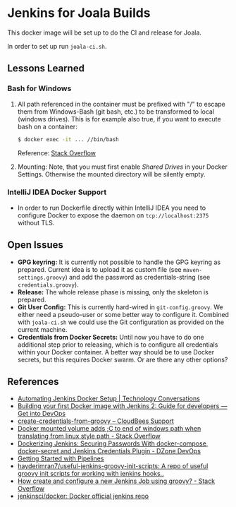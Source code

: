 # Jenkins for Joala Builds

This docker image will be set up to do the CI and release for Joala.

In order to set up run `joala-ci.sh`.

## Lessons Learned

### Bash for Windows

1. All path referenced in the container must be prefixed with "/" to escape them
   from Windows-Bash (git bash, etc.) to be transformed to local
   (windows drives). This is for example also true, if you want to execute bash
   on a container:
   
    ```bash
    $ docker exec -it ... //bin/bash
    ```
    Reference: [Stack Overflow][so50608301]
    
2. Mounting: Note, that you must first enable _Shared Drives_ in your Docker
   Settings. Otherwise the mounted directory will be silently empty.
   
### IntelliJ IDEA Docker Support

* In order to run Dockerfile directly within IntelliJ IDEA you need to
  configure Docker to expose the daemon on `tcp://localhost:2375` without
  TLS.

## Open Issues

* **GPG keyring:** It is currently not possible to handle the GPG keyring as prepared.
  Current idea is to upload it as custom file (see `maven-settings.groovy`) and
  add the password as credentials-string (see `credentials.groovy`).
* **Release:** The whole release phase is missing, only the skeleton is prepared.
* **Git User Config:** This is currently hard-wired in `git-config.groovy`. We
  either need a pseudo-user or some better way to configure it. Combined with
  `joala-ci.sh` we could use the Git configuration as provided on the current
  machine.
* **Credentials from Docker Secrets:** Until now you have to do one additional
  step prior to releasing, which is to configure all credentials within your
  Docker container. A better way should be to use Docker secrets, but this
  requires Docker swarm. Or are there any other options?

## References

* [Automating Jenkins Docker Setup | Technology Conversations][tc2017]
* [Building your first Docker image with Jenkins 2: Guide for developers — Get into DevOps][GIDO_JenkinsDocker]
* [create-credentials-from-groovy – CloudBees Support][CB217708168]
* [Docker mounted volume adds ;C to end of windows path when translating from linux style path - Stack Overflow][so50608301]
* [Dockerizing Jenkins: Securing Passwords With docker-compose, docker-secret and Jenkins Credentials Plugin - DZone DevOps][DZ-secure]
* [Getting Started with Pipelines][JEN_Pipelines1]
* [hayderimran7/useful-jenkins-groovy-init-scripts: A repo of useful groovy init scripts for working with jenkins hooks..][HAY-Jenkins-Groovy]
* [How create and configure a new Jenkins Job using groovy? - Stack Overflow][so16963309]
* [jenkinsci/docker: Docker official jenkins repo][JEN_docker]

[CB217708168]: <https://support.cloudbees.com/hc/en-us/articles/217708168-create-credentials-from-groovy> "create-credentials-from-groovy – CloudBees Support"
[DZ-secure]: <https://dzone.com/articles/securing-password-with-docker-compose-docker-secre> "Dockerizing Jenkins: Securing Passwords With docker-compose, docker-secret and Jenkins Credentials Plugin - DZone DevOps"
[GIDO_JenkinsDocker]: <https://getintodevops.com/blog/building-your-first-docker-image-with-jenkins-2-guide-for-developers> "Building your first Docker image with Jenkins 2: Guide for developers — Get into DevOps"
[HAY-Jenkins-Groovy]: <https://github.com/hayderimran7/useful-jenkins-groovy-init-scripts> "hayderimran7/useful-jenkins-groovy-init-scripts: A repo of useful groovy init scripts for working with jenkins hooks.."
[JEN_docker]: <https://github.com/jenkinsci/docker> "jenkinsci/docker: Docker official jenkins repo"
[JEN_Pipelines1]: <https://jenkins.io/pipeline/getting-started-pipelines/> "Getting Started with Pipelines"
[so16963309]: <https://stackoverflow.com/questions/16963309/how-create-and-configure-a-new-jenkins-job-using-groovy> "How create and configure a new Jenkins Job using groovy? - Stack Overflow"
[so50608301]: <https://stackoverflow.com/questions/50608301/docker-mounted-volume-adds-c-to-end-of-windows-path-when-translating-from-linux> "Docker mounted volume adds ;C to end of windows path when translating from linux style path - Stack Overflow"
[tc2017]: <https://technologyconversations.com/2017/06/16/automating-jenkins-docker-setup/> "Automating Jenkins Docker Setup | Technology Conversations"
